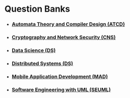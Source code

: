 # Question Banks

- ### [Automata Theory and Compiler Design (ATCD)](./question-banks/automata-theory-and-compiler-design)

- ### [Cryptography and Network Security (CNS)](./question-banks/cryptography-and-network-security)

- ### [Data Science (DS)](./question-banks/data-science)

- ### [Distributed Systems (DS)](./question-banks/distributed-systems)

- ### [Mobile Application Development (MAD)](./question-banks/mobile-applicarion-development)

- ### [Software Engineering with UML (SEUML)](./question-banks/software-engineering-with-uml)
